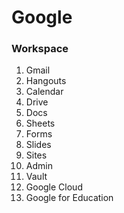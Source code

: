 # Google 

### Workspace

1. Gmail
2. Hangouts
3. Calendar
4. Drive
5. Docs
6. Sheets
7. Forms
8. Slides
9. Sites
10. Admin
11. Vault
12. Google Cloud
13. Google for Education
